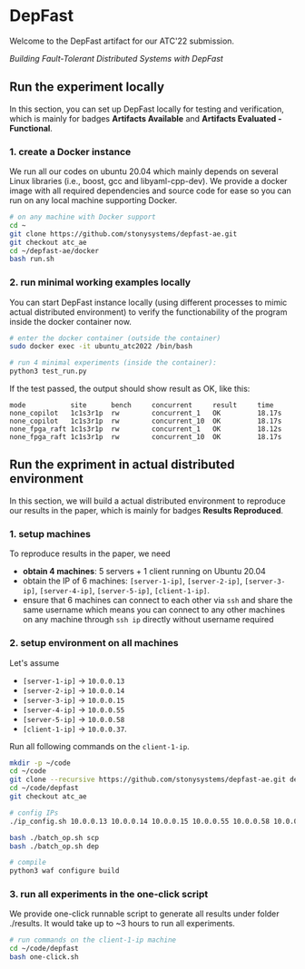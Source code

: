 
# DepFast

Welcome to the DepFast artifact for our ATC'22 submission.

*Building Fault-Tolerant Distributed Systems with DepFast*

## Run the experiment locally
In this section, you can set up DepFast locally for testing and verification, which is mainly for badges **Artifacts Available** and **Artifacts Evaluated - Functional**.

### 1. create a Docker instance
We run all our codes on ubuntu 20.04 which mainly depends on several Linux libraries (i.e., boost, gcc and libyaml-cpp-dev). We provide a docker image with all required dependencies and source code for ease so you can run on any local machine supporting Docker.
```bash
# on any machine with Docker support
cd ~
git clone https://github.com/stonysystems/depfast-ae.git
git checkout atc_ae
cd ~/depfast-ae/docker
bash run.sh
```

### 2. run minimal working examples locally
You can start DepFast instance locally (using different processes to mimic actual distributed environment) to verify the functionability of the program inside the docker container now.

```bash
# enter the docker container (outside the container)
sudo docker exec -it ubuntu_atc2022 /bin/bash

# run 4 minimal experiments (inside the container): 
python3 test_run.py
```

If the test passed, the output should show result as OK, like this:
```
mode           site      bench     concurrent     result 	 time
none_copilot   1c1s3r1p  rw        concurrent_1   OK     	 18.17s
none_copilot   1c1s3r1p  rw        concurrent_10  OK     	 18.17s
none_fpga_raft 1c1s3r1p  rw        concurrent_1   OK     	 18.12s
none_fpga_raft 1c1s3r1p  rw        concurrent_10  OK     	 18.17s
```

## Run the expriment in actual distributed environment
In this section, we will build a actual distributed environment to reproduce our results in the paper, which is mainly for badges **Results Reproduced**.

### 1. setup machines
To reproduce results in the paper, we need 
 - **obtain 4 machines**: 5 servers + 1 client running on Ubuntu 20.04
 - obtain the IP of 6 machines: `[server-1-ip]`, `[server-2-ip]`, `[server-3-ip]`, `[server-4-ip]`, `[server-5-ip]`, `[client-1-ip]`.
 - ensure that 6 machines can connect to each other via `ssh` and share the same username which means you can connect to any other machines on any machine through `ssh ip` directly without username required

### 2. setup environment on all machines
Let's assume
- `[server-1-ip]` -> `10.0.0.13`
- `[server-2-ip]` -> `10.0.0.14`
- `[server-3-ip]` -> `10.0.0.15`
- `[server-4-ip]` -> `10.0.0.55`
- `[server-5-ip]` -> `10.0.0.58`
- `[client-1-ip]` -> `10.0.0.37`. 

Run all following commands on the `client-1-ip`.
```bash
mkdir -p ~/code
cd ~/code
git clone --recursive https://github.com/stonysystems/depfast-ae.git depfast
cd ~/code/depfast
git checkout atc_ae

# config IPs
./ip_config.sh 10.0.0.13 10.0.0.14 10.0.0.15 10.0.0.55 10.0.0.58 10.0.0.37 

bash ./batch_op.sh scp
bash ./batch_op.sh dep

# compile
python3 waf configure build
```

### 3. run all experiments in the one-click script
We provide one-click runnable script to generate all results under folder ./results. It would take up to ~3 hours to run all experiments.
```bash
# run commands on the client-1-ip machine
cd ~/code/depfast
bash one-click.sh
```